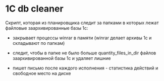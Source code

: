 # 1C db cleaner
 
Скрипт, которая из планировщика следит за папками в которых лежат файловые заархивированные базы 1с:
 
 
* закрывает процессы winrar в памяти (winrar делает архивы 1с и складывают по папкам)
 
 
* следит, чтобы в папке не было больше quantity_files_in_dir файлов заархивированной базы 1с и удаляет лишние
 
 
* пишет письмо после каждого исполнения - статистика действий и свободное место на диске
